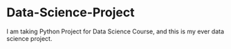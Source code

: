 # Data-Science-Project
I am taking Python Project for Data Science Course, and this is my ever data science project.
